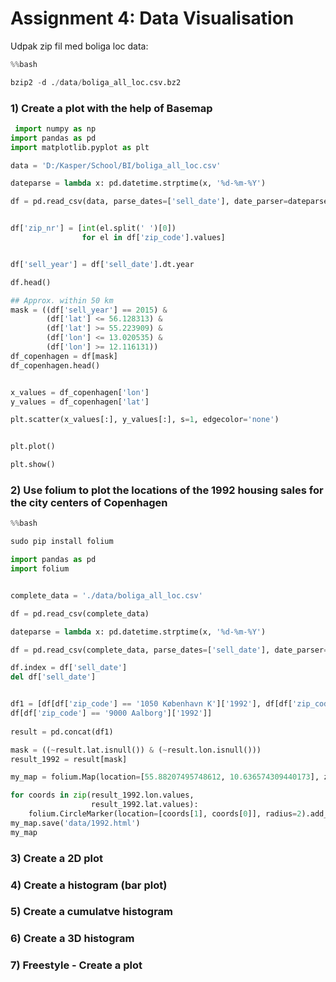 # Assignment 4: Data Visualisation


Udpak zip fil med boliga loc data:

```python
%%bash

bzip2 -d ./data/boliga_all_loc.csv.bz2

```


### 1) Create a plot with the help of Basemap

```python
 import numpy as np
import pandas as pd
import matplotlib.pyplot as plt

data = 'D:/Kasper/School/BI/boliga_all_loc.csv'

dateparse = lambda x: pd.datetime.strptime(x, '%d-%m-%Y')

df = pd.read_csv(data, parse_dates=['sell_date'], date_parser=dateparse)


df['zip_nr'] = [int(el.split(' ')[0])
                for el in df['zip_code'].values]


df['sell_year'] = df['sell_date'].dt.year

df.head()

## Approx. within 50 km
mask = ((df['sell_year'] == 2015) &
        (df['lat'] <= 56.128313) &
        (df['lat'] >= 55.223909) &
        (df['lon'] <= 13.020535) &
        (df['lon'] >= 12.116131))
df_copenhagen = df[mask]
df_copenhagen.head()


x_values = df_copenhagen['lon']
y_values = df_copenhagen['lat']

plt.scatter(x_values[:], y_values[:], s=1, edgecolor='none')


plt.plot()

plt.show()


```


### 2) Use folium to plot the locations of the 1992 housing sales for the city centers of Copenhagen

```python
%%bash

sudo pip install folium

```
```python
import pandas as pd
import folium


complete_data = './data/boliga_all_loc.csv'

df = pd.read_csv(complete_data)

dateparse = lambda x: pd.datetime.strptime(x, '%d-%m-%Y')

df = pd.read_csv(complete_data, parse_dates=['sell_date'], date_parser=dateparse)

df.index = df['sell_date']
del df['sell_date']


df1 = [df[df['zip_code'] == '1050 København K']['1992'], df[df['zip_code'] == '5000 Odense C']['1992'],df[df['zip_code'] == '8000 Aarhus C']['1992'],   
df[df['zip_code'] == '9000 Aalborg']['1992']]
       
result = pd.concat(df1)

mask = ((~result.lat.isnull()) & (~result.lon.isnull())) 
result_1992 = result[mask]        

my_map = folium.Map(location=[55.88207495748612, 10.636574309440173], zoom_start=7)

for coords in zip(result_1992.lon.values, 
                  result_1992.lat.values):
    folium.CircleMarker(location=[coords[1], coords[0]], radius=2).add_to(my_map)
my_map.save('data/1992.html')
my_map    
```


### 3) Create a 2D plot


### 4) Create a histogram (bar plot)


### 5) Create a cumulatve histogram


### 6) Create a 3D histogram


### 7) Freestyle - Create a plot


